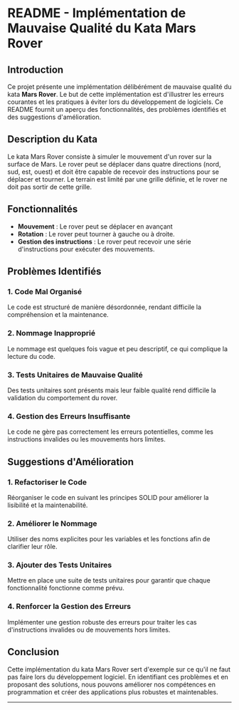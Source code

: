 # README - Implémentation de Mauvaise Qualité du Kata Mars Rover

## Introduction

Ce projet présente une implémentation délibérément de mauvaise qualité du kata **Mars Rover**.
Le but de cette implémentation est d'illustrer les erreurs courantes et les pratiques à éviter lors du développement de
logiciels.
Ce README fournit un aperçu des fonctionnalités, des problèmes identifiés et des suggestions d'amélioration.

## Description du Kata

Le kata Mars Rover consiste à simuler le mouvement d'un rover sur la surface de Mars. Le rover peut se déplacer dans
quatre directions (nord, sud, est, ouest) et doit être capable de recevoir des instructions pour se déplacer et tourner.
Le terrain est limité par une grille définie, et le rover ne doit pas sortir de cette grille.

## Fonctionnalités

- **Mouvement** : Le rover peut se déplacer en avançant
- **Rotation** : Le rover peut tourner à gauche ou à droite.
- **Gestion des instructions** : Le rover peut recevoir une série d'instructions pour exécuter des mouvements.

## Problèmes Identifiés

### 1. Code Mal Organisé

Le code est structuré de manière désordonnée, rendant difficile la compréhension et la maintenance. 

### 2. Nommage Inapproprié

Le nommage est quelques fois vague et peu descriptif, ce qui complique la lecture du code.

### 3. Tests Unitaires de Mauvaise Qualité

Des tests unitaires sont présents mais leur faible qualité rend difficile la validation du comportement du rover.

### 4. Gestion des Erreurs Insuffisante

Le code ne gère pas correctement les erreurs potentielles, comme les instructions invalides ou les mouvements hors
limites.

## Suggestions d'Amélioration

### 1. Refactoriser le Code

Réorganiser le code en suivant les principes SOLID pour améliorer la lisibilité et la maintenabilité.

### 2. Améliorer le Nommage

Utiliser des noms explicites pour les variables et les fonctions afin de clarifier leur rôle.

### 3. Ajouter des Tests Unitaires

Mettre en place une suite de tests unitaires pour garantir que chaque fonctionnalité fonctionne comme prévu.

### 4. Renforcer la Gestion des Erreurs

Implémenter une gestion robuste des erreurs pour traiter les cas d'instructions invalides ou de mouvements hors limites.

## Conclusion

Cette implémentation du kata Mars Rover sert d'exemple sur ce qu'il ne faut pas faire lors du développement logiciel. En
identifiant ces problèmes et en proposant des solutions, nous pouvons améliorer nos compétences en programmation et
créer des applications plus robustes et maintenables.

---
